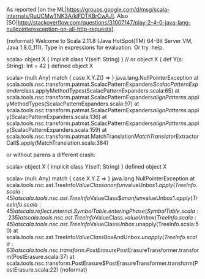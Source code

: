 As reported [on the ML|https://groups.google.com/d/msg/scala-internals/RuUCMwTNK3A/klFDTKBrCwAJ]. Also [SO|http://stackoverflow.com/questions/31007147/play-2-4-0-java-lang-nullpointerexception-on-all-http-requests].

{noformat}
Welcome to Scala 2.11.8 (Java HotSpot(TM) 64-Bit Server VM, Java 1.8.0_111).
Type in expressions for evaluation. Or try :help.

scala> object X { implicit class Y(self: String) } // or object X { def Y(s: String): Int = 42 }
defined object X

scala> (null: Any) match { case X.Y.Z() => }
java.lang.NullPointerException
    at scala.tools.nsc.transform.patmat.ScalacPatternExpanders$ScalacPatternExpander$class.applyMethodTypes(ScalacPatternExpanders.scala:65)
    at scala.tools.nsc.transform.patmat.ScalacPatternExpanders$alignPatterns$.applyMethodTypes(ScalacPatternExpanders.scala:97)
    at scala.tools.nsc.transform.patmat.ScalacPatternExpanders$alignPatterns$.apply(ScalacPatternExpanders.scala:136)
    at scala.tools.nsc.transform.patmat.ScalacPatternExpanders$alignPatterns$.apply(ScalacPatternExpanders.scala:159)
    at scala.tools.nsc.transform.patmat.MatchTranslation$MatchTranslator$ExtractorCall$.apply(MatchTranslation.scala:384)

or without parens a different crash:

scala> object X { implicit class Y(self: String) }
defined object X

scala> (null: Any) match { case X.Y.Z => }
java.lang.NullPointerException
    at scala.tools.nsc.ast.TreeInfo$ValueClass$$anonfun$valueUnbox$1.apply(TreeInfo.scala:45)
    at scala.tools.nsc.ast.TreeInfo$ValueClass$$anonfun$valueUnbox$1.apply(TreeInfo.scala:45)
    at scala.reflect.internal.SymbolTable.enteringPhase(SymbolTable.scala:235)
    at scala.tools.nsc.ast.TreeInfo$ValueClass$.valueUnbox(TreeInfo.scala:45)
    at scala.tools.nsc.ast.TreeInfo$ValueClass$Unbox$.unapply(TreeInfo.scala:50)
    at scala.tools.nsc.ast.TreeInfo$ValueClass$BoxAndUnbox$.unapply(TreeInfo.scala:63)
    at scala.tools.nsc.transform.PostErasure$PostErasureTransformer.transform(PostErasure.scala:37)
    at scala.tools.nsc.transform.PostErasure$PostErasureTransformer.transform(PostErasure.scala:22)
{noformat}
